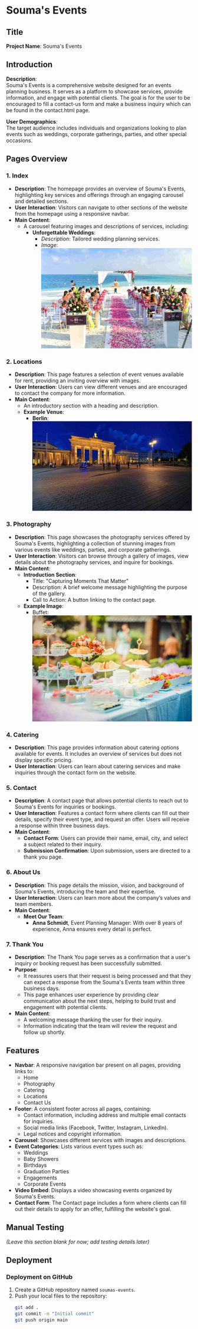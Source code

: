 # Souma's Events

## Title

**Project Name**: Souma's Events

## Introduction

**Description**:  
Souma's Events is a comprehensive website designed for an events planning business. It serves as a platform to showcase services, provide information, and engage with potential clients. The goal is for the user to be encouraged to fill a contact-us form and make a business inquiry which can be found in the contact.html page.

**User Demographics**:  
The target audience includes individuals and organizations looking to plan events such as weddings, corporate gatherings, parties, and other special occasions.

## Pages Overview

### 1. Index
- **Description**: The homepage provides an overview of Souma's Events, highlighting key services and offerings through an engaging carousel and detailed sections.
- **User Interaction**: Visitors can navigate to other sections of the website from the homepage using a responsive navbar.
- **Main Content**:
  - A carousel featuring images and descriptions of services, including:
    - **Unforgettable Weddings**: 
      - _Description_: Tailored wedding planning services.
      - _Image_: ![Elegant wedding setup](/assets/images/beach.jpg)

### 2. Locations
- **Description**: This page features a selection of event venues available for rent, providing an inviting overview with images.
- **User Interaction**: Users can view different venues and are encouraged to contact the company for more information.
- **Main Content**:
  - An introductory section with a heading and description.
  - **Example Venue**:
    - **Berlin**: ![Berlin](/assets/images/berlin.jpg)

### 3. Photography
- **Description**: This page showcases the photography services offered by Souma's Events, highlighting a collection of stunning images from various events like weddings, parties, and corporate gatherings.
- **User Interaction**: Visitors can browse through a gallery of images, view details about the photography services, and inquire for bookings.
- **Main Content**:
  - **Introduction Section**: 
    - Title: "Capturing Moments That Matter"
    - Description: A brief welcome message highlighting the purpose of the gallery.
    - Call to Action: A button linking to the contact page.
  - **Example Image**:
    - Buffet: ![Buffet](/assets/images/bouffet.jpg)

### 4. Catering
- **Description**: This page provides information about catering options available for events. It includes an overview of services but does not display specific pricing.
- **User Interaction**: Users can learn about catering services and make inquiries through the contact form on the website.


### 5. Contact
- **Description**: A contact page that allows potential clients to reach out to Souma's Events for inquiries or bookings.
- **User Interaction**: Features a contact form where clients can fill out their details, specify their event type, and request an offer. Users will receive a response within three business days.
- **Main Content**:
  - **Contact Form**: Users can provide their name, email, city, and select a subject related to their inquiry.
  - **Submission Confirmation**: Upon submission, users are directed to a thank you page.

### 6. About Us
- **Description**: This page details the mission, vision, and background of Souma's Events, introducing the team and their expertise.
- **User Interaction**: Users can learn more about the company’s values and team members.
- **Main Content**:
  - **Meet Our Team**: 
    - **Anna Schmidt**, Event Planning Manager: With over 8 years of experience, Anna ensures every detail is perfect.
  

### 7. Thank You
- **Description**: The Thank You page serves as a confirmation that a user's inquiry or booking request has been successfully submitted.
- **Purpose**: 
  - It reassures users that their request is being processed and that they can expect a response from the Souma's Events team within three business days.
  - This page enhances user experience by providing clear communication about the next steps, helping to build trust and engagement with potential clients.
- **Main Content**:
  - A welcoming message thanking the user for their inquiry.
  - Information indicating that the team will review the request and follow up shortly.

## Features

- **Navbar**: A responsive navigation bar present on all pages, providing links to:
  - Home
  - Photography
  - Catering
  - Locations
  - Contact Us
- **Footer**: A consistent footer across all pages, containing:
  - Contact information, including address and multiple email contacts for inquiries.
  - Social media links (Facebook, Twitter, Instagram, LinkedIn).
  - Legal notices and copyright information.
- **Carousel**: Showcases different services with images and descriptions.
- **Event Categories**: Lists various event types such as:
  - Weddings
  - Baby Showers
  - Birthdays
  - Graduation Parties
  - Engagements
  - Corporate Events
- **Video Embed**: Displays a video showcasing events organized by Souma's Events.
- **Contact Form**: The Contact page includes a form where clients can fill out their details to apply for an offer, fulfilling the website's goal.

## Manual Testing

*(Leave this section blank for now; add testing details later)*

## Deployment

### Deployment on GitHub

1. Create a GitHub repository named `soumas-events`.
2. Push your local files to the repository:
   ```bash
   git add .
   git commit -m "Initial commit"
   git push origin main